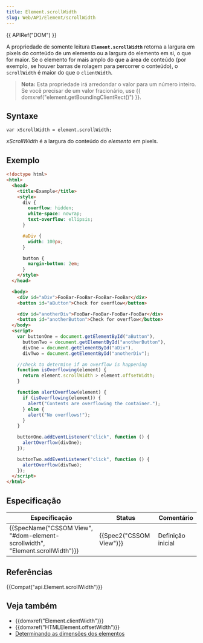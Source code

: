 ```yaml
---
title: Element.scrollWidth
slug: Web/API/Element/scrollWidth
---
```


{{ APIRef("DOM") }}

A propriedade de somente leitura **`Element.scrollWidth`** retorna a largura em pixels do conteúdo de um elemento ou a largura do elemento em si, o que for maior. Se o elemento for mais amplo do que a área de conteúdo (por exemplo, se houver barras de rolagem para percorrer o conteúdo), o `scrollWidth` é maior do que o `clientWidth`.

> **Nota:** Esta propriedade irá arredondar o valor para um número inteiro. Se você precisar de um valor fracionário, use {{ domxref("element.getBoundingClientRect()") }}.

## Syntaxe

```
var xScrollWidth = element.scrollWidth;
```

_xScrollWidth_ é a largura do conteúdo do _elemento_ em pixels.

## Exemplo

```html
<!doctype html>
<html>
  <head>
    <title>Example</title>
    <style>
      div {
        overflow: hidden;
        white-space: nowrap;
        text-overflow: ellipsis;
      }

      #aDiv {
        width: 100px;
      }

      button {
        margin-bottom: 2em;
      }
    </style>
  </head>

  <body>
    <div id="aDiv">FooBar-FooBar-FooBar-FooBar</div>
    <button id="aButton">Check for overflow</button>

    <div id="anotherDiv">FooBar-FooBar-FooBar-FooBar</div>
    <button id="anotherButton">Check for overflow</button>
  </body>
  <script>
    var buttonOne = document.getElementById("aButton"),
      buttonTwo = document.getElementById("anotherButton"),
      divOne = document.getElementById("aDiv"),
      divTwo = document.getElementById("anotherDiv");

    //check to determine if an overflow is happening
    function isOverflowing(element) {
      return element.scrollWidth > element.offsetWidth;
    }

    function alertOverflow(element) {
      if (isOverflowing(element)) {
        alert("Contents are overflowing the container.");
      } else {
        alert("No overflows!");
      }
    }

    buttonOne.addEventListener("click", function () {
      alertOverflow(divOne);
    });

    buttonTwo.addEventListener("click", function () {
      alertOverflow(divTwo);
    });
  </script>
</html>
```

## Especificação

| Especificação                                                                 | Status                  | Comentário        |
| ----------------------------------------------------------------------------- | ----------------------- | ----------------- |
| {{SpecName("CSSOM View", "#dom-element-scrollwidth", "Element.scrollWidth")}} | {{Spec2("CSSOM View")}} | Definição inicial |

## Referências

{{Compat("api.Element.scrollWidth")}}

## Veja também

- {{domxref("Element.clientWidth")}}
- {{domxref("HTMLElement.offsetWidth")}}
- [Determinando as dimensões dos elementos](/pt-BR/docs/Determining_the_dimensions_of_elements)

